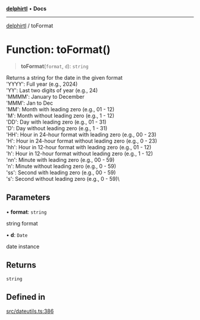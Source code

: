 [**delphirtl**](../README.md) • **Docs**

***

[delphirtl](../globals.md) / toFormat

# Function: toFormat()

> **toFormat**(`format`, `d`): `string`

Returns a string for the date in the given format\
     'YYYY': Full year (e.g., 2024)\
     'YY':   Last two digits of year (e.g., 24)\
     'MMMM': January to December\
     'MMM':  Jan to Dec\
     'MM':   Month with leading zero (e.g., 01 - 12)\
     'M':    Month without leading zero (e.g., 1 - 12)\
     'DD':   Day with leading zero (e.g., 01 - 31)\
     'D':    Day without leading zero (e.g., 1 - 31)\
     'HH':   Hour in 24-hour format with leading zero (e.g., 00 - 23)\
     'H':    Hour in 24-hour format without leading zero (e.g., 0 - 23)\
     'hh':   Hour in 12-hour format with leading zero (e.g., 01 - 12)\
     'h':    Hour in 12-hour format without leading zero (e.g., 1 - 12)\
     'nn':   Minute with leading zero (e.g., 00 - 59)\
     'n':    Minute without leading zero (e.g., 0 - 59)\
     'ss':   Second with leading zero (e.g., 00 - 59)\
     's':    Second without leading zero (e.g., 0 - 59)\

## Parameters

• **format**: `string`

string format

• **d**: `Date`

date instance

## Returns

`string`

## Defined in

[src/dateutils.ts:386](https://github.com/chuacw/delphirtl/blob/1d6969b8a199060a984c4375d6be1f0ffa838be2/src/dateutils.ts#L386)
